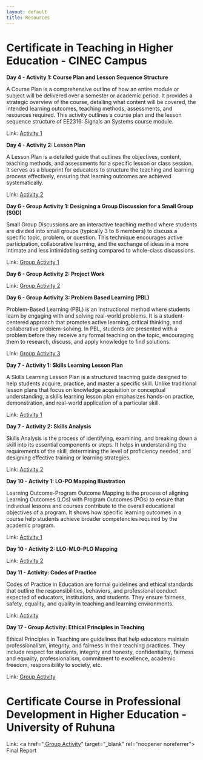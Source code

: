 ```yaml
---
layout: default
title: Resources
---
```


# Certificate in Teaching in Higher Education - CINEC Campus

**Day 4 - Activity 1: Course Plan and Lesson Sequence Structure**

A Course Plan is a comprehensive outline of how an entire module or subject will be delivered over a semester or academic period. It provides a strategic overview of the course, detailing what content will be covered, the intended learning outcomes, teaching methods, assessments, and resources required. This activity outlines a course plan and the lesson sequence structure of EE2316: Signals an Systems course module. 

Link: <a href="https://cinecedu-my.sharepoint.com/:b:/g/personal/dushani_munasinghe_cinec_edu/EVCK-X8l17dDj8ApFbqvDe8BKpO3uHX8arBRosSYyGgDYQ?e=qBrYRu" target="_blank" rel="noopener noreferrer"> Activity 1</a>

**Day 4 - Activity 2: Lesson Plan**

A Lesson Plan is a detailed guide that outlines the objectives, content, teaching methods, and assessments for a specific lesson or class session. It serves as a blueprint for educators to structure the teaching and learning process effectively, ensuring that learning outcomes are achieved systematically.

Link: <a href="https://cinecedu-my.sharepoint.com/:b:/g/personal/dushani_munasinghe_cinec_edu/EYqDNT7xgkxMl7OQRXSvogIBltYIhrUcH3iyW1cepKZfWw?e=e0it1z" target="_blank" rel="noopener noreferrer"> Activity 2</a>

**Day 6 - Group Activity 1: Designing a Group Discussion for a Small Group (SGD)**

Small Group Discussions are an interactive teaching method where students are divided into small groups (typically 3 to 6 members) to discuss a specific topic, problem, or question. This technique encourages active participation, collaborative learning, and the exchange of ideas in a more intimate and less intimidating setting compared to whole-class discussions.

Link: <a href="https://cinecedu-my.sharepoint.com/:b:/g/personal/dushani_munasinghe_cinec_edu/EWsfPjmNNAJHnJNwG-pcwIoBxXaDtNnXOy4h2-aO-DkPgQ?e=Wa7gPa" target="_blank" rel="noopener noreferrer"> Group Activity 1</a>

**Day 6 - Group Activity 2: Project Work**

Link: <a href="https://cinecedu-my.sharepoint.com/:b:/g/personal/dushani_munasinghe_cinec_edu/Efo6e9Ji_4RPriV1FrlhiNUBkm3jTpuqSNddB5RAoC5ifA?e=BmqHGR" target="_blank" rel="noopener noreferrer"> Group Activity 2</a>

**Day 6 - Group Activity 3: Problem Based Learning (PBL)**

Problem-Based Learning (PBL) is an instructional method where students learn by engaging with and solving real-world problems. It is a student-centered approach that promotes active learning, critical thinking, and collaborative problem-solving. In PBL, students are presented with a problem before they receive any formal teaching on the topic, encouraging them to research, discuss, and apply knowledge to find solutions.

Link: <a href="https://cinecedu-my.sharepoint.com/:b:/g/personal/dushani_munasinghe_cinec_edu/EaYYhUIcFEhChuYNCDIYJw8BY7Q3s_d3qj3rAKDhpL3zVg?e=8t7ZOy" target="_blank" rel="noopener noreferrer"> Group Activity 3</a>

**Day 7 - Activity 1: Skills Learning Lesson Plan**

A Skills Learning Lesson Plan is a structured teaching guide designed to help students acquire, practice, and master a specific skill. Unlike traditional lesson plans that focus on knowledge acquisition or conceptual understanding, a skills learning lesson plan emphasizes hands-on practice, demonstration, and real-world application of a particular skill.

Link: <a href="https://cinecedu-my.sharepoint.com/:b:/g/personal/dushani_munasinghe_cinec_edu/Ealp_eY-NR1LimnfhU3E3HgBQNGXVgYeAQ33eifu8oCFTA?e=GZbkdc" target="_blank" rel="noopener noreferrer"> Activity 1</a>

**Day 7 - Activity 2: Skills Analysis**

Skills Analysis is the process of identifying, examining, and breaking down a skill into its essential components or steps. It helps in understanding the requirements of the skill, determining the level of proficiency needed, and designing effective training or learning strategies.

Link: <a href="https://cinecedu-my.sharepoint.com/:b:/g/personal/dushani_munasinghe_cinec_edu/EedZMaCWCXtEuktCKVd3X0wBsGVCsgEwSdAPQZZR4UzxJQ?e=JWuBIF" target="_blank" rel="noopener noreferrer"> Activity 2</a>

**Day 10 - Activity 1: LO-PO Mapping Illustration**

Learning Outcome-Program Outcome Mapping is the process of aligning Learning Outcomes (LOs) with Program Outcomes (POs) to ensure that individual lessons and courses contribute to the overall educational objectives of a program. It shows how specific learning outcomes in a course help students achieve broader competencies required by the academic program.

Link: <a href="https://cinecedu-my.sharepoint.com/:b:/g/personal/dushani_munasinghe_cinec_edu/EbYvyvUm4rtOo_7ZUQCcN-UBejteP4_-KLy2x1K5a4teSA?e=Ruj570" target="_blank" rel="noopener noreferrer"> Activity 1</a>

**Day 10 - Activity 2: LLO-MLO-PLO Mapping**

Link: <a href="https://cinecedu-my.sharepoint.com/:w:/g/personal/dushani_munasinghe_cinec_edu/EU1nnZX-t6ZAgjIJ7Y8dUc0Bm4CCq5ckSrPJuLBjmmKrjw?e=DCkt16" target="_blank" rel="noopener noreferrer"> Activity 2</a>

**Day 11  - Activity: Codes of Practice**

Codes of Practice in Education are formal guidelines and ethical standards that outline the responsibilities, behaviors, and professional conduct expected of educators, institutions, and students. They ensure fairness, safety, equality, and quality in teaching and learning environments.

Link: <a href="https://cinecedu-my.sharepoint.com/:b:/g/personal/dushani_munasinghe_cinec_edu/Ee9XH1ZjBrZIrpBpLMtzkkQBzjywj-jqzFcHbcyRkBMWqA?e=0ALLIC" target="_blank" rel="noopener noreferrer"> Activity</a>

**Day 17  - Group Activity: Ethical Principles in Teaching**

Ethical Principles in Teaching are guidelines that help educators maintain professionalism, integrity, and fairness in their teaching practices. They include respect for students, integrity and honesty, confidentiality, fairness and equality, professionalism, commitment to excellence, academic freedom, responsibility to society, etc.

Link: <a href="https://cinecedu-my.sharepoint.com/:p:/g/personal/dushani_munasinghe_cinec_edu/EZDwOm8dYwhPnz6xRbq8fQAB12Zdao0xLYMcnlEupDaUyg?e=sbD3PF" target="_blank" rel="noopener noreferrer"> Group Activity</a>

# Certificate Course in Professional Development in Higher Education - University of Ruhuna

Link: <a href="<a href="https://cinecedu-my.sharepoint.com/:p:/g/personal/dushani_munasinghe_cinec_edu/EZDwOm8dYwhPnz6xRbq8fQAB12Zdao0xLYMcnlEupDaUyg?e=sbD3PF" target="_blank" rel="noopener noreferrer"> Group Activity</a>" target="_blank" rel="noopener noreferrer"> Final Report</a>
